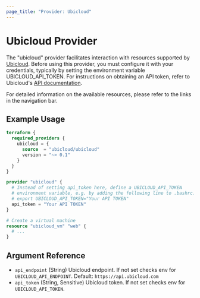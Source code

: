 ```yaml
---
page_title: "Provider: Ubicloud"
---
```


# Ubicloud Provider

The "ubicloud" provider facilitates interaction with resources supported by [Ubicloud](https://www.ubicloud.com/). Before using this provider, you must configure it with your credentials, typically by setting the environment variable UBICLOUD_API_TOKEN. For instructions on obtaining an API token, refer to Ubicloud's [API documentation](https://www.ubicloud.com/docs/api/overview#Authentication).

For detailed information on the available resources, please refer to the links in the navigation bar.

## Example Usage

```terraform
terraform {
  required_providers {
    ubicloud = {
      source  = "ubicloud/ubicloud"
      version = "~> 0.1"
    }
  }
}

provider "ubicloud" {
  # Instead of setting api_token here, define a UBICLOUD_API_TOKEN
  # environment variable, e.g. by adding the following line to .bashrc:
  # export UBICLOUD_API_TOKEN="Your API TOKEN"
  api_token = "Your API TOKEN"
}

# Create a virtual machine
resource "ubicloud_vm" "web" {
  # ...
}
```

## Argument Reference

- `api_endpoint` (String) Ubicloud endpoint. If not set checks env for `UBICLOUD_API_ENDPOINT`. Default: `https://api.ubicloud.com`
- `api_token` (String, Sensitive) Ubicloud token. If not set checks env for `UBICLOUD_API_TOKEN`.
